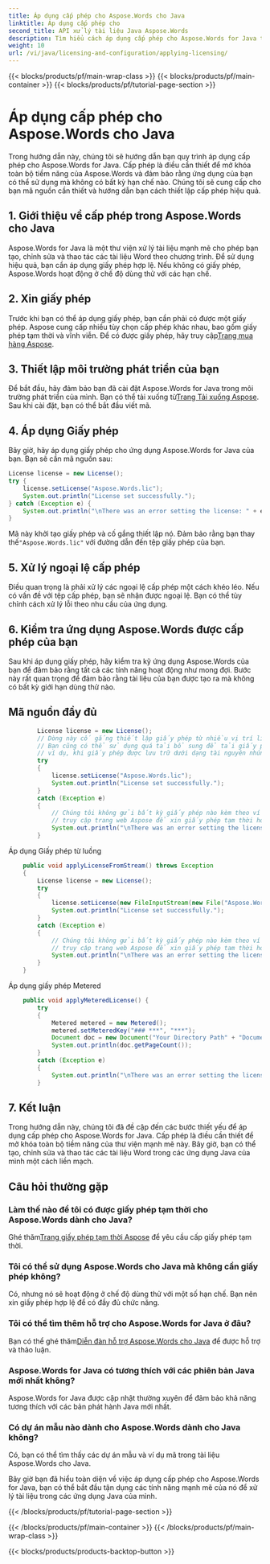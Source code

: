 ```yaml
---
title: Áp dụng cấp phép cho Aspose.Words cho Java
linktitle: Áp dụng cấp phép cho
second_title: API xử lý tài liệu Java Aspose.Words
description: Tìm hiểu cách áp dụng cấp phép cho Aspose.Words for Java từng bước. Truy cập ngay và mở khóa toàn bộ tiềm năng của nó.
weight: 10
url: /vi/java/licensing-and-configuration/applying-licensing/
---
```


{{< blocks/products/pf/main-wrap-class >}}
{{< blocks/products/pf/main-container >}}
{{< blocks/products/pf/tutorial-page-section >}}

# Áp dụng cấp phép cho Aspose.Words cho Java


Trong hướng dẫn này, chúng tôi sẽ hướng dẫn bạn quy trình áp dụng cấp phép cho Aspose.Words for Java. Cấp phép là điều cần thiết để mở khóa toàn bộ tiềm năng của Aspose.Words và đảm bảo rằng ứng dụng của bạn có thể sử dụng mà không có bất kỳ hạn chế nào. Chúng tôi sẽ cung cấp cho bạn mã nguồn cần thiết và hướng dẫn bạn cách thiết lập cấp phép hiệu quả.

## 1. Giới thiệu về cấp phép trong Aspose.Words cho Java

Aspose.Words for Java là một thư viện xử lý tài liệu mạnh mẽ cho phép bạn tạo, chỉnh sửa và thao tác các tài liệu Word theo chương trình. Để sử dụng hiệu quả, bạn cần áp dụng giấy phép hợp lệ. Nếu không có giấy phép, Aspose.Words hoạt động ở chế độ dùng thử với các hạn chế.

## 2. Xin giấy phép

 Trước khi bạn có thể áp dụng giấy phép, bạn cần phải có được một giấy phép. Aspose cung cấp nhiều tùy chọn cấp phép khác nhau, bao gồm giấy phép tạm thời và vĩnh viễn. Để có được giấy phép, hãy truy cập[Trang mua hàng Aspose](https://purchase.aspose.com/buy).

## 3. Thiết lập môi trường phát triển của bạn

 Để bắt đầu, hãy đảm bảo bạn đã cài đặt Aspose.Words for Java trong môi trường phát triển của mình. Bạn có thể tải xuống từ[Trang Tải xuống Aspose](https://releases.aspose.com/words/java/). Sau khi cài đặt, bạn có thể bắt đầu viết mã.

## 4. Áp dụng Giấy phép

Bây giờ, hãy áp dụng giấy phép cho ứng dụng Aspose.Words for Java của bạn. Bạn sẽ cần mã nguồn sau:

```java
License license = new License();
try {
    license.setLicense("Aspose.Words.lic");
    System.out.println("License set successfully.");
} catch (Exception e) {
    System.out.println("\nThere was an error setting the license: " + e.getMessage());
}
```

 Mã này khởi tạo giấy phép và cố gắng thiết lập nó. Đảm bảo rằng bạn thay thế`"Aspose.Words.lic"` với đường dẫn đến tệp giấy phép của bạn.

## 5. Xử lý ngoại lệ cấp phép

Điều quan trọng là phải xử lý các ngoại lệ cấp phép một cách khéo léo. Nếu có vấn đề với tệp cấp phép, bạn sẽ nhận được ngoại lệ. Bạn có thể tùy chỉnh cách xử lý lỗi theo nhu cầu của ứng dụng.

## 6. Kiểm tra ứng dụng Aspose.Words được cấp phép của bạn

Sau khi áp dụng giấy phép, hãy kiểm tra kỹ ứng dụng Aspose.Words của bạn để đảm bảo rằng tất cả các tính năng hoạt động như mong đợi. Bước này rất quan trọng để đảm bảo rằng tài liệu của bạn được tạo ra mà không có bất kỳ giới hạn dùng thử nào.
## Mã nguồn đầy đủ
```java
        License license = new License();
        // Dòng này cố gắng thiết lập giấy phép từ nhiều vị trí liên quan đến tệp thực thi và Aspose.Words.dll.
        // Bạn cũng có thể sử dụng quá tải bổ sung để tải giấy phép từ một luồng, điều này rất hữu ích,
        // ví dụ, khi giấy phép được lưu trữ dưới dạng tài nguyên nhúng.
        try
        {
            license.setLicense("Aspose.Words.lic");
            System.out.println("License set successfully.");
        }
        catch (Exception e)
        {
            // Chúng tôi không gửi bất kỳ giấy phép nào kèm theo ví dụ này,
            // truy cập trang web Aspose để xin giấy phép tạm thời hoặc vĩnh viễn.
            System.out.println("\nThere was an error setting the license: " + e.getMessage());
        }
```
Áp dụng Giấy phép từ luồng

```java		
    public void applyLicenseFromStream() throws Exception
    {
        License license = new License();
        try
        {
            license.setLicense(new FileInputStream(new File("Aspose.Words.lic")));
            System.out.println("License set successfully.");
        }
        catch (Exception e)
        {
            // Chúng tôi không gửi bất kỳ giấy phép nào kèm theo ví dụ này,
            // truy cập trang web Aspose để xin giấy phép tạm thời hoặc vĩnh viễn.
            System.out.println("\nThere was an error setting the license: " + e.getMessage());
        }
    }
```	
Áp dụng giấy phép Metered
	
```java	
    public void applyMeteredLicense() {
        try
        {
            Metered metered = new Metered();
            metered.setMeteredKey("### ***", "***");
            Document doc = new Document("Your Directory Path" + "Document.docx");
            System.out.println(doc.getPageCount());
        }
        catch (Exception e)
        {
            System.out.println("\nThere was an error setting the license: " + e.getMessage());
        }
```

## 7. Kết luận

Trong hướng dẫn này, chúng tôi đã đề cập đến các bước thiết yếu để áp dụng cấp phép cho Aspose.Words for Java. Cấp phép là điều cần thiết để mở khóa toàn bộ tiềm năng của thư viện mạnh mẽ này. Bây giờ, bạn có thể tạo, chỉnh sửa và thao tác các tài liệu Word trong các ứng dụng Java của mình một cách liền mạch.


## Câu hỏi thường gặp

### Làm thế nào để tôi có được giấy phép tạm thời cho Aspose.Words dành cho Java?
 Ghé thăm[Trang giấy phép tạm thời Aspose](https://purchase.aspose.com/temporary-license/) để yêu cầu cấp giấy phép tạm thời.

### Tôi có thể sử dụng Aspose.Words cho Java mà không cần giấy phép không?
Có, nhưng nó sẽ hoạt động ở chế độ dùng thử với một số hạn chế. Bạn nên xin giấy phép hợp lệ để có đầy đủ chức năng.

### Tôi có thể tìm thêm hỗ trợ cho Aspose.Words for Java ở đâu?
 Bạn có thể ghé thăm[Diễn đàn hỗ trợ Aspose.Words cho Java](https://forum.aspose.com/) để được hỗ trợ và thảo luận.

### Aspose.Words for Java có tương thích với các phiên bản Java mới nhất không?
Aspose.Words for Java được cập nhật thường xuyên để đảm bảo khả năng tương thích với các bản phát hành Java mới nhất.

### Có dự án mẫu nào dành cho Aspose.Words dành cho Java không?
Có, bạn có thể tìm thấy các dự án mẫu và ví dụ mã trong tài liệu Aspose.Words cho Java.

Bây giờ bạn đã hiểu toàn diện về việc áp dụng cấp phép cho Aspose.Words for Java, bạn có thể bắt đầu tận dụng các tính năng mạnh mẽ của nó để xử lý tài liệu trong các ứng dụng Java của mình.

{{< /blocks/products/pf/tutorial-page-section >}}

{{< /blocks/products/pf/main-container >}}
{{< /blocks/products/pf/main-wrap-class >}}

{{< blocks/products/products-backtop-button >}}
